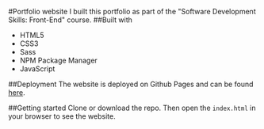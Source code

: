 #Portfolio website
I built this portfolio as part of the "Software Development Skills: Front-End" course.
##Built with

- HTML5
- CSS3
- Sass
- NPM Package Manager
- JavaScript

##Deployment
The website is deployed on Github Pages and can be found [here](https://jaanainkinen.github.io/modern_portfolio_lut_course/).

##Getting started
Clone or download the repo. Then open the `index.html` in your browser to see the website.
